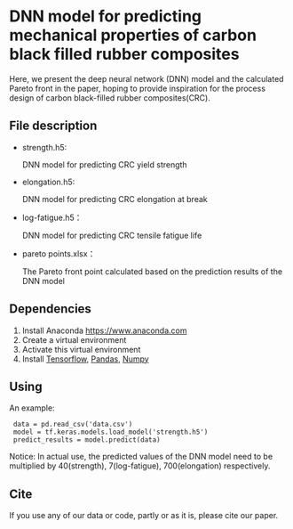 # DNN model for predicting mechanical properties of carbon black filled rubber composites
Here, we present the deep neural network (DNN) model and the calculated Pareto front in the paper, hoping to provide inspiration for the process design of carbon black-filled rubber composites(CRC).

## File description

- strength.h5:

  DNN model for predicting CRC yield strength

- elongation.h5:

  DNN model for predicting CRC elongation at break

- log-fatigue.h5：

  DNN model for predicting CRC tensile fatigue life

- pareto points.xlsx：
  
  The Pareto front point calculated based on the prediction results of the DNN model

## Dependencies

1. Install Anaconda <https://www.anaconda.com>
2. Create a virtual environment
3. Activate this virtual environment
4. Install [Tensorflow](https://www.tensorflow.org/get_started/os_setup), [Pandas](https://pandas.pydata.org/getting_started.html), [Numpy](https://numpy.org/install)

## Using
  An example:
  
 ```shell
  data = pd.read_csv('data.csv')
  model = tf.keras.models.load_model('strength.h5')
  predict_results = model.predict(data)
  ```
  Notice:
In actual use, the predicted values ​​of the DNN model need to be multiplied by 40(strength), 7(log-fatigue), 700(elongation) respectively.

## Cite
 If you use any of our data or code, partly or as it is, please cite our paper.
